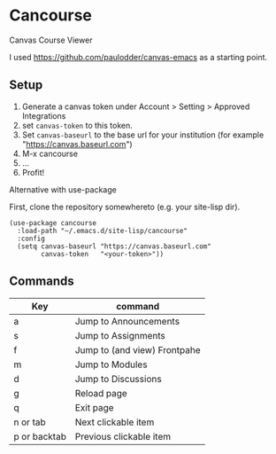 # Cancourse
Canvas Course Viewer

I used https://github.com/paulodder/canvas-emacs as a starting point.

## Setup

1. Generate a canvas token under Account > Setting > Approved Integrations
2. set `canvas-token` to this token.
3. Set `canvas-baseurl` to the base url for your institution
   (for example "https://canvas.baseurl.com")
4. M-x cancourse
5. ...
6. Profit!

Alternative with use-package

First, clone the repository somewhereto (e.g. your site-lisp dir).

```
(use-package cancourse
  :load-path "~/.emacs.d/site-lisp/cancourse"
  :config
  (setq canvas-baseurl "https://canvas.baseurl.com"
        canvas-token   "<your-token>"))
```

## Commands

Key | command
--- | --- 
a | Jump to Announcements
s | Jump to Assignments
f | Jump to (and view) Frontpahe
m | Jump to Modules
d | Jump to Discussions
g | Reload page
q | Exit page
n or tab | Next clickable item
p or backtab | Previous clickable item
